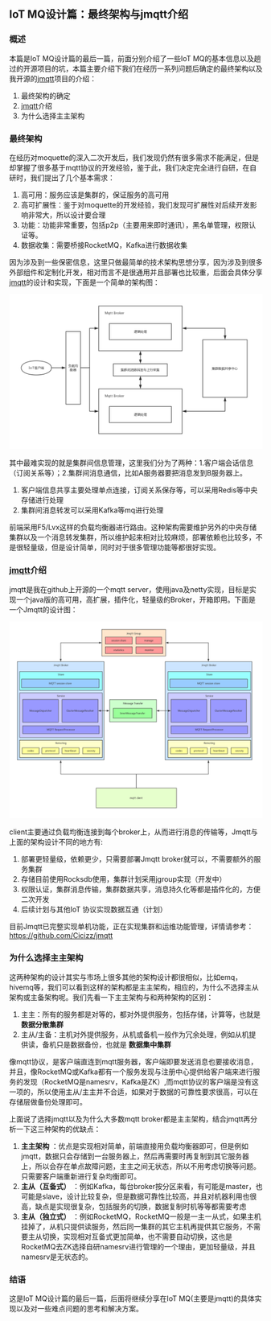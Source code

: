 ## IoT MQ设计篇：最终架构与jmqtt介绍

### 概述

本篇是IoT MQ设计篇的最后一篇，前面分别介绍了一些IoT MQ的基本信息以及趟过的开源项目的坑，本篇主要介绍下我们在经历一系列问题后确定的最终架构以及我开源的[jmqtt](https://github.com/Cicizz/jmqtt)项目的介绍：

1. 最终架构的确定
2. [jmqtt](https://github.com/Cicizz/jmqtt)介绍
3. 为什么选择主主架构

### 最终架构

在经历对moquette的深入二次开发后，我们发现仍然有很多需求不能满足，但是却掌握了很多基于mqtt协议的开发经验，鉴于此，我们决定完全进行自研，在自研时，我们提出了几个基本需求：

1. 高可用：服务应该是集群的，保证服务的高可用
2. 高可扩展性：鉴于对moquette的开发经验，我们发现可扩展性对后续开发影响非常大，所以设计要合理
3. 功能：功能非常重要，包括p2p（主要用来即时通讯），黑名单管理，权限认证等。
4. 数据收集：需要桥接RocketMQ，Kafka进行数据收集

因为涉及到一些保密信息，这里只做最简单的技术架构思想分享，因为涉及到很多外部组件和定制化开发，相对而言不是很通用并且部署也比较重，后面会具体分享[jmqtt](https://github.com/Cicizz/jmqtt)的设计和实现，下面是一个简单的架构图：

![](mqtt-broker简单架构.png)

其中最难实现的就是集群间信息管理，这里我们分为了两种：1.客户端会话信息（订阅关系等）；2.集群间消息通信，比如A服务器要把消息发到B服务器上。

1. 客户端信息共享主要处理单点连接，订阅关系保存等，可以采用Redis等中央存储进行处理
2. 集群间消息转发可以采用Kafka等mq进行处理

前端采用F5/Lvx这样的负载均衡器进行路由。这种架构需要维护另外的中央存储集群以及一个消息转发集群，所以维护起来相对比较麻烦，部署依赖也比较多，不是很轻量级，但是设计简单，同时对于很多管理功能等都很好实现。

### [jmqtt](https://github.com/Cicizz/jmqtt)介绍

jmqtt是我在github上开源的一个mqtt server，使用java及netty实现，目标是实现一个java版的高可用，高扩展，插件化，轻量级的Broker，开箱即用。下面是一个Jmqtt的设计图：

![](jmqtt架构设计图.png)

client主要通过负载均衡连接到每个broker上，从而进行消息的传输等，Jmqtt与上面的架构设计不同的地方有:

1. 部署更轻量级，依赖更少，只需要部署Jmqtt broker就可以，不需要额外的服务集群
2. 存储目前使用Rocksdb使用，集群计划采用jgroup实现（开发中）
3. 权限认证，集群消息传输，集群数据共享，消息持久化等都是插件化的，方便二次开发
4. 后续计划与其他IoT 协议实现数据互通（计划）

目前Jmqtt已完整实现单机功能，正在实现集群和运维功能管理，详情请参考：https://github.com/Cicizz/jmqtt

### 为什么选择主主架构

这两种架构的设计其实与市场上很多其他的架构设计都很相似，比如emq，hivemq等，我们可以看到这样的架构都是主主架构，相应的，为什么不选择主从架构或主备架构呢。我们先看一下主主架构与和两种架构的区别：

1. 主主：所有的服务都是对等的，都对外提供服务，包括存储，计算等，也就是 **数据分散集群**
2. 主从/主备：主机对外提供服务，从机或备机一般作为冗余处理，例如从机提供读，备机只是数据备份，也就是 **数据集中集群**

像mqtt协议，是客户端直连到mqtt服务器，客户端即要发送消息也要接收消息，并且，像RocketMQ或Kafka都有一个服务发现与注册中心提供给客户端来进行服务的发现（RocketMQ是namesrv，Kafka是ZK）,而mqtt协议的客户端是没有这一项的，所以使用主从/主主并不合适，如果对于数据的可靠性要求很高，可以在存储层做备份处理即可。

上面说了选择jmqtt以及为什么大多数mqtt broker都是主主架构，结合jmqtt再分析一下这三种架构的优缺点：

1. **主主架构** ：优点是实现相对简单，前端直接用负载均衡器即可，但是例如jmqtt，数据只会存储到一台服务器上，然后再需要时再复制到其它服务器上，所以会存在单点故障问题，主主之间无状态，所以不用考虑切换等问题。只需要客户端重新进行复杂均衡即可。
2. **主从（互备式）** ：例如Kafka，每台broker按分区来看，有可能是master，也可能是slave，设计比较复杂，但是数据可靠性比较高，并且对机器利用也很高，缺点是实现很复杂，包括服务的切换，数据复制时机等等都需要考虑
3. **主从（独立式）** ：例如RocketMQ，RocketMQ一般是一主一从式，如果主机挂掉了，从机只提供读服务，然后同一集群的其它主机再提供其它服务，不需要主从切换，实现相对互备式更加简单，也不需要自动切换，这也是RocketMQ去ZK选择自研namesrv进行管理的一个理由，更加轻量级，并且namesrv是无状态的。

### 结语

这是IoT MQ设计篇的最后一篇，后面将继续分享在IoT MQ(主要是jmqtt)的具体实现以及对一些难点问题的思考和解决方案。
